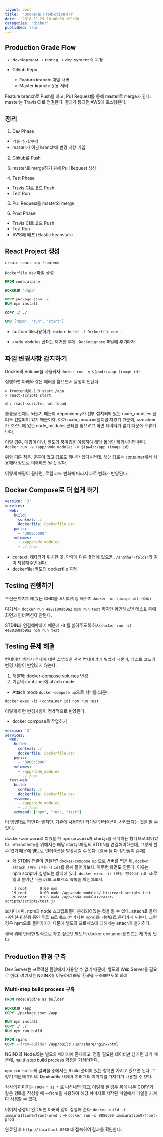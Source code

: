 ```yaml
---
layout: post
title:  "Docker로 Production까지"
date:   2018-12-29 10:00:00 +09:00
categories: "docker"
published: true
---
```


## Production Grade Flow
* development -> testing -> deployment 의 과정

* Github Repo
  * Feature branch: 개발 서버
  * Master branch: 운용 서버

Feature branch로 Push를 하고, Pull Request를 통해 master로 merge가 된다.
master는 Travis CI로 연결된다.
결과가 통과면 AWS에 호스팅된다.

## 정리
1. Dev Phase
- 기능 추가/수정
- master가 아닌 branch에 변경 사항 기입

2. Github로 Push
3. master로 merge하기 위해 Pull Request 생성

4. Test Phase
- Travis CI로 코드 Push
- Test Run

5. Pull Request를 master와 merge

6. Prod Phase
- Travis CI로 코드 Push
- Test Run
- AWS에 배포 (Elastic Beanstalk)

## React Project 생성
`create-react-app frontend`

`Dockerfile.dev` 파일 생성
```Dockerfile
FROM node:alpine

WORKDIR '/app'

COPY package.json ./
RUN npm install

COPY ./ ./

CMD ["npm", "run", "start"]
```
* custom file사용하기: `docker build -f Dockerfile.dev .`

* `/node_modules` 폴더는 제거한 후에 `.Dockerignore` 파일에 추가하자

## 파일 변경사항 감지하기
Docker의 Volume을 사용하자
`docker run -v $(pwd):/app (image id)`

실행하면 아래와 같은 에러를 뿜으면서 실행이 안된다.
```
> frontend@0.1.0 start /app
> react-scripts start

sh: react-scripts: not found
```
볼륨을 전체로 놔뒀기 때문에 dependency가 전부 설치되어 있는 node_modules 폴더도 연결되어 있기 때문이다.
아까 node_modules폴더를 지웠기 때문에, container가 호스트에 있는 node_modules 폴더를 찾으려고 하면 데이터가 없기 때문에 오류가 난다.

이럴 경우, 매핑이 아닌, 별도의 북마킹을 이용하여 해당 폴더만 제외시키면 된다.
`docker run -v /app/node_modules -v $(pwd):/app (image id)`

위와 다른 점은, 콜론이 없고 경로도 하나만 있다는건데, 해당 경로는 container에서 사용해라 정도로 이해하면 될 것 같다.

이렇게 매핑이 끝나면, 로컬 코드 변화에 따라서 바로 변화가 반영된다.

## Docker Compose로 더 쉽게 하기
```yaml
version: '3'
services:
  web:
    build:
      context: ./
      dockerfile: Dockerfile.dev
    ports:
      - "3000:3000"
    volumes:
      - /app/node_modules
      - ./:/app
```
* context: 데이터가 위치한 곳. 만약에 다른 폴더에 있으면 `./another-folder`와 같이 지정해주면 된다.
* dockerfile: 별도의 dockerfile 지정

## Testing 진행하기
우선은 마지막에 있는 CMD를 오버라이딩 해주자
`docker run (image id) (CMD)`

여기서는 `docker run 4e28180ab9a2 npm run test`
하지만 확인해보면 테스트 중에 화면과 인터랙션이 안된다.

STDIN과 연결해야하기 때문에 -it 를 붙혀주도록 하자
`docker run -it 4e28180ab9a2 npm run test`

## Testing 문제 해결
컨테이너 생성시 전체에 대한 스냅샷을 떠서 컨테이너에 넣었기 때문에, 테스트 코드의 변경 사항이 반영되지 않는다.

1. 해결책: docker-compose volumes 변경
2. 기존의 container에 attach mode

* Attach mode
`docker-compose up`으로 서버를 띄운다

`docker exec -it (container id) npm run test`

이렇게 하면 변경사항이 정상적으로 반영된다.

* docker compose로 작업하기
```yaml
version: '3'
services:
  web:
    build:
      context: ./
      dockerfile: Dockerfile.dev
    ports:
      - "3000:3000"
    volumes:
      - /app/node_modules
      - ./:/app
  test-web:
    build:
      context: ./
      dockerfile: Dockerfile.dev
    volumes:
      - /app/node_modules
      - ./:/app
    command: ["npm", "run", "test"]
```

이 방법대로 하면 다 좋지만, 기존에 사용하던 터미널 인터렉션이 사라졌다는 것을 알 수 있다.

docker-compose로 띄웠을 때 npm process가 start.js를 시작하는 형식으로 되어있다. Interactivity를 위해서는 해당 start.js파일의 STDIN을 연결해야하는데, 그렇게 할 수 없기 때문에 별도로 인터렉션을 발생시킬 수 없다. (결국 둘 다 장단점이 존재)

* 왜 STDIN 연결이 안될까?
`docker-compose up` 으로 서버를 띄운 뒤, `docker attach (해당 컨테이너 id)`를 통해 들어가보자. 아무런 화면도 안뜬다. 이유는 npm script가 실행되는 방식에 있다.
`docker exec -it (해당 컨테이너 id) sh`로 쉘에 들어간 다음 `ps`로 프로세스 목록을 확인해보자.

```shell
    1 root      0:00 npm
   19 root      0:00 node /app/node_modules/.bin/react-scripts test
   26 root      0:05 node /app/node_modules/react-scripts/scripts/test.js
```
보시다시피, npm과 node 스크립트들이 분리되어있는 것을 알 수 있다.
attach로 들어가면 현재 실행 중인 루트 프로세스 (여기서는 npm)를 기반으로 들어가게 되는데,
그럴 경우 npm으로 들어가지기 때문에 별도의 프로세스에 대해서는 attach가 불가하다.

결국 위에 언급한 방식으로 하고 싶으면 별도의 docker container를 만드는게 가장 낫다.

## Production 환경 구축
Dev Server는 프로덕션 환경에서 사용할 수 없기 때문에, 별도의 Web Server를 필요로 한다.
여기서는 NGINX를 이용하여 해당 환경을 구축해보도록 하자

### Multi-step build process 구축
```Dockerfile
FROM node:alpine as builder

WORKDIR /app
COPY ./package.json /app

RUN npm install
COPY ./ ./
RUN npm run build

FROM nginx
COPY --from=builder /app/build /usr/share/nginx/html
```
NGINX와 NodeJS는 별도의 패키지에 존재하고, 정말 필요한 데이터만 남기면 되기 때문에, multi-step build process 과정을 거쳐야한다. 

`npm run build`의 결과물 중에서는 /build 폴더에 있는 항목만 가지고 있으면 된다.
그렇기 때문에 하나의 Dockerfile 내에서 여러개의 이미지를 가져다가 사용할 수 있다.

각각의 이미지는 `FROM * as *` 로 나타내면 되고, 이렇게 될 경우 위에 나온 COPY와 같은 항목을 작성할 때 --from을 사용하여 해당 이미지로 제작된 파일에서 파일을 가져다 사용할 수 있다.

이미지 생성이 완료되면 아래와 같이 실행해 준다.
`docker build -t immigra1tion9/front-prod .` -> `docker run -p 8080:80 immigration9/front-prod`

완료된 후 `http://localhost:8080` 에 접속하여 결과를 확인한다.